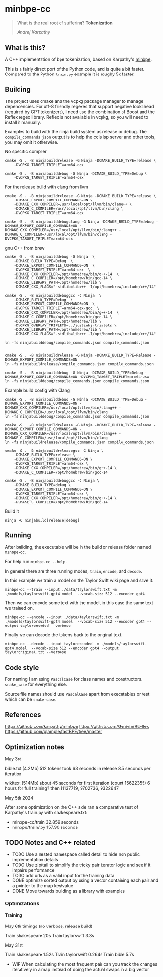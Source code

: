 # minbpe-cc

> What is the real root of suffering? **Tokenization**
>
> _Andrej Karpathy_

## What is this?

A C++ implementation of bpe tokenization, based on Karpathy's [minbpe](https://github.com/karpathy/minbpe).

This is a fairly direct port of the Python code, and is quite a bit faster. Compared to the Python `train.py` example it is roughy 5x faster.

## Building

The project uses cmake and the vcpkg package manager to manage dependencies. For utf-8 friendly regexes that support negative lookahead (required by GPT tokenizers), I need use the combination of Boost and the Reflex regex library. Reflex is not available in vcpkg, so you will need to install it manually.

Examples to build with the ninja build system as release or debug. The `compile_commands.json` output is to help the ccls lsp server and other tools, you may omit it otherwise.

No specific compiler
```
cmake -S . -B ninjabuildrelease -G Ninja -DCMAKE_BUILD_TYPE=release \
    -DVCPKG_TARGET_TRIPLET=arm64-osx

cmake -S . -B ninjabuilddebug -G Ninja -DCMAKE_BUILD_TYPE=Debug \
    -DVCPKG_TARGET_TRIPLET=arm64-osx

```

For the release build with clang from llvm
```
cmake -S . -B ninjabuildrelease -G Ninja -DCMAKE_BUILD_TYPE=release \
    -DCMAKE_EXPORT_COMPILE_COMMANDS=ON \
    -DCMAKE_CXX_COMPILER=/usr/local/opt/llvm/bin/clang++ \
    -DCMAKE_C_COMPILER=/usr/local/opt/llvm/bin/clang \
    -DVCPKG_TARGET_TRIPLET=arm64-osx
```

```
cmake -S . -B ninjabuilddebugclang -G Ninja -DCMAKE_BUILD_TYPE=debug -DCMAKE_EXPORT_COMPILE_COMMANDS=ON -DCMAKE_CXX_COMPILER=/usr/local/opt/llvm/bin/clang++ -DCMAKE_C_COMPILER=/usr/local/opt/llvm/bin/clang -DVCPKG_TARGET_TRIPLET=arm64-osx
```
gnu C++ from brew
```
cmake -S . -B ninjabuilddebug -G Ninja  \
	-DCMAKE_BUILD_TYPE=Debug  \
	-DCMAKE_EXPORT_COMPILE_COMMANDS=ON  \
	-DVCPKG_TARGET_TRIPLET=arm64-osx  \
	-DCMAKE_CXX_COMPILER=/opt/homebrew/bin/g++-14  \
	-DCMAKE_C_COMPILER=/opt/homebrew/bin/gcc-14 \
    -DCMAKE_LIBRARY_PATH=/opt/homebrew/lib \
    -DCMAKE_CXX_FLAGS="-stdlib=libc++ -I/opt/homebrew/include/c++/14"

cmake -S . -B ninjabuilddebuggcc -G Ninja  \
	-DCMAKE_BUILD_TYPE=Debug  \
	-DCMAKE_EXPORT_COMPILE_COMMANDS=ON  \
	-DVCPKG_TARGET_TRIPLET=arm64-osx-gcc  \
	-DCMAKE_CXX_COMPILER=/opt/homebrew/bin/g++-14  \
	-DCMAKE_C_COMPILER=/opt/homebrew/bin/gcc-14 \
    -DCMAKE_LIBRARY_PATH=/opt/homebrew/lib \
    -DVCPKG_OVERLAY_TRIPLETS=../justinhj-triplets \
    -DCMAKE_LIBRARY_PATH=/opt/homebrew/lib \
    -DCMAKE_CXX_FLAGS="-stdlib=libc++ -I/opt/homebrew/include/c++/14"

ln -fs ninjabuilddebug/compile_commands.json compile_commands.json
 
```

```
cmake -S . -B ninjabuildrelease -G Ninja -DCMAKE_BUILD_TYPE=Release -DCMAKE_EXPORT_COMPILE_COMMANDS=ON
ln -fs ninjabuildrelease/compile_commands.json compile_commands.json
```

```
cmake -S . -B ninjabuilddebug -G Ninja -DCMAKE_BUILD_TYPE=Debug -DCMAKE_EXPORT_COMPILE_COMMANDS=ON -DVCPKG_TARGET_TRIPLET=arm64-osx
ln -fs ninjabuilddebug/compile_commands.json compile_commands.json
```

Example build config with Clang 

```
cmake -S . -B ninjabuilddebug -G Ninja -DCMAKE_BUILD_TYPE=Debug -DCMAKE_EXPORT_COMPILE_COMMANDS=ON -DCMAKE_CXX_COMPILER=/usr/local/opt/llvm/bin/clang++ -DCMAKE_C_COMPILER=/usr/local/opt/llvm/bin/clang
ln -fs ninjabuilddebug/compile_commands.json compile_commands.json
```

```
cmake -S . -B ninjabuildrelease -G Ninja -DCMAKE_BUILD_TYPE=release -DCMAKE_EXPORT_COMPILE_COMMANDS=ON -DCMAKE_CXX_COMPILER=/usr/local/opt/llvm/bin/clang++ -DCMAKE_C_COMPILER=/usr/local/opt/llvm/bin/clang
ln -fs ninjabuildrelease/compile_commands.json compile_commands.json
```

```
cmake -S . -B ninjabuildreleasegcc -G Ninja \
    -DCMAKE_BUILD_TYPE=release \
    -DCMAKE_EXPORT_COMPILE_COMMANDS=ON \
    -DVCPKG_TARGET_TRIPLET=arm64-osx \
    -DCMAKE_CXX_COMPILER=/opt/homebrew/bin/g++-14 \
    -DCMAKE_C_COMPILER=/opt/homebrew/bin/gcc-14

cmake -S . -B ninjabuilddebuggcc -G Ninja \
    -DCMAKE_BUILD_TYPE=debug \
    -DCMAKE_EXPORT_COMPILE_COMMANDS=ON \
    -DVCPKG_TARGET_TRIPLET=arm64-osx \
    -DCMAKE_CXX_COMPILER=/opt/homebrew/bin/g++-14 \
    -DCMAKE_C_COMPILER=/opt/homebrew/bin/gcc-14
```

Build it

```
ninja -C ninjabuild[release|debug]
```

## Running

After building, the executable will be in the build or release folder named `minbpe-cc`.

For help run `minbpe-cc --help`.

In general there are three running modes, `train`, `encode`, and `decode`.

In this example we train a model on the Taylor Swift wiki page and save it.

```
minbpe-cc --train --input ./data/taylorswift.txt -m ./models/taylorswift-gpt4.model  --vocab-size 512 --encoder gpt4
```

Then we can encode some text with the model, in this case the same text we trained on.

```
minbpe-cc --encode --input ./data/taylorswift.txt -m ./models/taylorswift-gpt4.model  --vocab-size 512 --encoder gpt4 --output taylorencoded --verbose
```

Finally we can decode the tokens back to the original text.

```
minbpe-cc --decode --input taylorencoded -m ./models/taylorswift-gpt4.model  --vocab-size 512 --encoder gpt4 --output taylororiginal.txt --verbose
```

## Code style

For naming I am using `PascalCase` for class names and constructors. `snake_case` for everything else.

Source file names should use `PascalCase` apart from executables or test which can be `snake-case`.

## References

https://github.com/karpathy/minbpe
https://github.com/Genivia/RE-flex
https://github.com/glample/fastBPE/tree/master

## Optimization notes

May 3rd

bible.txt (4.2Mb) 512 tokens took 63 seconds in release
8.5 seconds per iteration

wikitext (514Mb) about 45 seconds for first iteration (count 15622355)
6 hours for full training?
then  11137719, 9702736, 9322647

May 5th 2024

After some optimization on the C++ side ran a comparative test of Karpathy's train.py with shakespeare.txt:

- minbpe-cc/train 32.859 seconds
- minbpe/train/.py 157.96 seconds

## TODO Notes and C++ related

* TODO Use a nested namespace called detail to hide non public implementation details
* TODO Use zip/tail to simplify the tricky pair iterator logic and see if it impairs performance
* TODO add urls as a valid input for the training data
* DONE optimize sorted output by using a vector containing each pair and a pointer to the map key/value
* DONE Move towards building as a library with examples

### Optimizations

#### Training

May 6th timings (no verbose, release build)

Train shakespeare 20s
Train taylorswift 3.3s

May 31st 

Train shakespeare 1.52s
Train taylorswift 0.264s
Train bible 5.7s

* WIP When calculating the most frequent pair can you track the changes iteratively in a map instead of doing the actual swaps in a big vector

